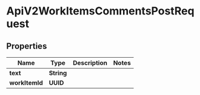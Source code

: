 

# ApiV2WorkItemsCommentsPostRequest


## Properties

| Name | Type | Description | Notes |
|------------ | ------------- | ------------- | -------------|
|**text** | **String** |  |  |
|**workItemId** | **UUID** |  |  |



